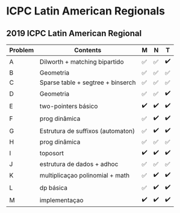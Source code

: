# ICPC Latin American Regionals


## 2019 ICPC Latin American Regional
| Problem  | Contents | M | N | T |
| --- | --- | --- | --- | --- |
| A  | Dilworth + matching bipartido |:white_check_mark:|:white_check_mark:|:heavy_check_mark:|
| B  | Geometria |:white_check_mark:|:white_check_mark:|:white_check_mark:|
| C  | Sparse table + segtree + binserch |:white_check_mark:|:white_check_mark:|:white_check_mark:|
| D  | Geometria |:white_check_mark:|:white_check_mark:|:heavy_check_mark:|
| E  | two-pointers básico |:heavy_check_mark:|:heavy_check_mark:|:heavy_check_mark:|
| F  | prog dinâmica |:white_check_mark:|:heavy_check_mark:|:heavy_check_mark:|
| G  | Estrutura de suffixos (automaton) |:white_check_mark:|:heavy_check_mark:|:heavy_check_mark:|
| H  | prog dinâmica |:white_check_mark:|:white_check_mark:|:white_check_mark:|
| I  | toposort |:heavy_check_mark:|:heavy_check_mark:|:heavy_check_mark:|
| J  | estrutura de dados + adhoc |:white_check_mark:|:white_check_mark:|:white_check_mark:|
| K  | multiplicaçao polinomial + math |:white_check_mark:|:heavy_check_mark:|:heavy_check_mark:|
| L  | dp básica |:white_check_mark:|:heavy_check_mark:|:heavy_check_mark:|
| M  | implementaçao |:heavy_check_mark:|:heavy_check_mark:|:heavy_check_mark:|
